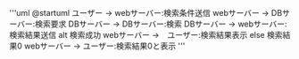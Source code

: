 '''uml
@startuml
ユーザー -> webサーバー:検索条件送信
webサーバー -> DBサーバー:検索要求
DBサーバー -> DBサーバー:検索
DBサーバー -> webサーバー:検索結果送信
alt 検索成功
webサーバー ->　ユーザー:検索結果表示
else 検索結果0
webサーバー -> ユーザー:検索結果0と表示
'''
